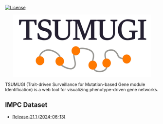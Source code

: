 [![License](https://img.shields.io/badge/License-MIT-9cf.svg)](https://choosealicense.com/licenses/mit/)

<p align="center">
    <a href="https://www.md.tsukuba.ac.jp/LabAnimalResCNT/TSUMUGI/" target="_blank">
        <img src="image/tsumugi-logo.jpg" alt="Tsumugi Logo" width="90%">
    </a>
</p>

TSUMUGI (Trait-driven Surveillance for Mutation-based Gene module Identification) is a web tool for visualizing phenotype-driven gene networks.

## IMPC Dataset

- [Release-21.1 (2024-06-13)](https://ftp.ebi.ac.uk/pub/databases/impc/all-data-releases/release-21.1/)

